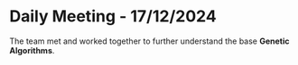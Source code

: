 # Daily Meeting - 17/12/2024

The team met and worked together to further understand the base **Genetic Algorithms**.